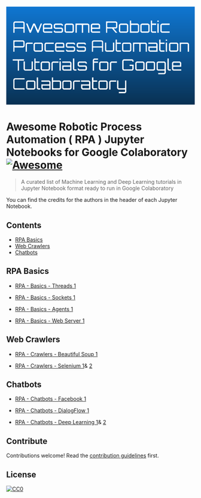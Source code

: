 [![Logo](awesome-rpa.png)](https://www.carlostoxtli.com/#awesome-rpa)

# Awesome Robotic Process Automation ( RPA ) Jupyter Notebooks for Google Colaboratory [![Awesome](https://cdn.rawgit.com/sindresorhus/awesome/d7305f38d29fed78fa85652e3a63e154dd8e8829/media/badge.svg)](https://github.com/sindresorhus/awesome)

> A curated list of Machine Learning and Deep Learning tutorials in Jupyter Notebook format ready to run in Google Colaboratory

You can find the credits for the authors in the header of each Jupyter Notebook.

## Contents

- [RPA Basics](#rpa-basics)
- [Web Crawlers](#web-crawlers)
- [Chatbots](#chatbots)

## RPA Basics

- [RPA - Basics - Threads 1](https://www.google.com/url?q=https://colab.research.google.com/drive/1KSxL0HI1ZSXhqFpgFh2I7TVZ_y1oXywc&sa=D&ust=1571146176653000)

- [RPA - Basics - Sockets 1](https://www.google.com/url?q=https://colab.research.google.com/drive/17IUMJGxq4UkOr5VPoGIhWn0PVqtHBAhl&sa=D&ust=1571146176653000)

- [RPA - Basics - Agents 1](https://www.google.com/url?q=https://colab.research.google.com/drive/1JpWVhkVZsX-S0ijboqZVuOHKyZWsxJXt&sa=D&ust=1571146176653000)

- [RPA - Basics - Web Server 1](https://www.google.com/url?q=https://colab.research.google.com/drive/1Z7ynXcrESFaaBmhvwCPSPIJ8k2juuTpL&sa=D&ust=1571146176653000)

## Web Crawlers

- [RPA - Crawlers - Beautiful Soup 1](https://www.google.com/url?q=https://colab.research.google.com/drive/1BqPWBkA-7905qVkDxaJxkpXIqewSUPJm&sa=D&ust=1571146176654000)

- [RPA - Crawlers - Selenium 1](https://www.google.com/url?q=https://colab.research.google.com/drive/1JLtPjMaHeWn3lz3aKgJFD9eLKMt9-0Bs&sa=D&ust=1571146176654000)& [2](https://www.google.com/url?q=https://colab.research.google.com/drive/1_jkwnpbMtFYayos48tfA3o3wiftTQi2M&sa=D&ust=1571146176654000)

## Chatbots

- [RPA - Chatbots - Facebook 1](https://www.google.com/url?q=https://colab.research.google.com/drive/1sCVb14VfQYLwbqRvUzVU-RyzDgWtph9v&sa=D&ust=1571146176654000)

- [RPA - Chatbots - DialogFlow 1](https://www.google.com/url?q=https://colab.research.google.com/drive/1ts_vWaHxUQBG0dE0WwN-gN09NbW8miwn&sa=D&ust=1571146176655000)

- [RPA - Chatbots - Deep Learning 1](https://www.google.com/url?q=https://colab.research.google.com/drive/19_w26whJJMxW8sjsUp_B43ZJMzQIWWoh&sa=D&ust=1571146176655000)& [2](https://www.google.com/url?q=https://colab.research.google.com/drive/1dTwMTF9xW5xB4T8FrLlFVhEqdH4C6vfS&sa=D&ust=1571146176655000)

## Contribute

Contributions welcome! Read the [contribution guidelines](CONTRIBUTING.md) first.

## License

[![CC0](http://mirrors.creativecommons.org/presskit/buttons/88x31/svg/cc-zero.svg)](http://creativecommons.org/publicdomain/zero/1.0)

